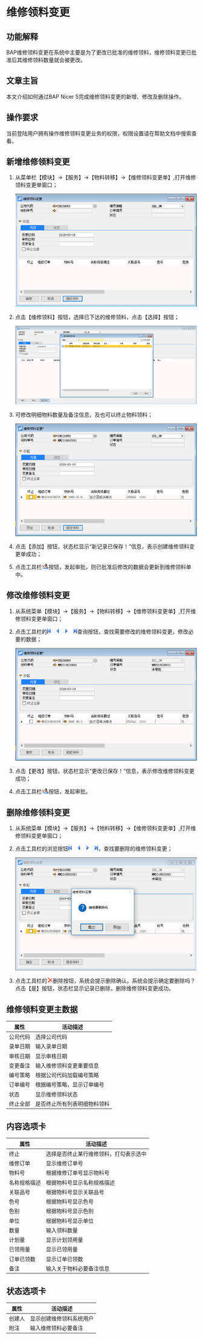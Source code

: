 # 维修领料变更

## 功能解释

BAP维修领料变更在系统中主要是为了更改已批准的维修领料，维修领料变更已批准后其维修领料数量就会被更改。

## 文章主旨

本文介绍如何通过BAP Nicer 5完成维修领料变更的新增、修改及删除操作。

## 操作要求

当前登陆用户拥有操作维修领料变更业务的权限，权限设置请在帮助文档中搜索查看。

## 新增维修领料变更

1. 从菜单栏【模块】->【服务】->【物料转移】->【维修领料变更单】,打开维修领料变更单窗口；

   ![](images/llbg1.png)

2. 点击【维修领料】按钮，选择已下达的维修领料，点击【选择】按钮；

   ![](images/llbg2.png)

3. 可修改明细物料数量及备注信息，及也可以终止物料领料；

   ![](images/llbg3.png)

4. 点击【添加】按钮，状态栏显示“新记录已保存！”信息，表示创建维修领料变更单成功；

5. 点击工具栏![](images/cg002.png)按钮，发起审批，则已批准后修改的数据会更新到维修领料单中。

## 修改维修领料变更

1. 从系统菜单【模块】->【服务】->【物料转移】->【维修领料变更单】,打开维修领料变更单窗口；

2. 点击工具栏的![](images/cg003.png)查询按钮，查找需要修改的维修领料变更，修改必要的数据；

   ![](images/llbg4.png)

3. 点击【更改】按钮，状态栏显示“更改已保存！”信息，表示修改维修领料变更成功；

4. 点击工具栏![](images/cg002.png)按钮，发起审批。

## 删除维修领料变更

1. 从系统菜单【模块】->【服务】->【物料转移】->【维修领料变更单】,打开维修领料变更单窗口；

2. 点击工具栏的浏览按钮![](images/cg003.png)，查找要删除的维修领料变更；

   ![](images/llbg5.png)

3. 点击工具栏的![](images/cgdel.png)删除按钮，系统会提示删除确认。系统会提示确定要删除吗？点击【是】按钮，状态栏显示记录已删除，删除维修领料变更成功。

## 维修领料变更主数据

| **属性** | **活动描述**                 |
| -------- | ---------------------------- |
| 公司代码 | 选择公司代码                 |
| 录单日期 | 输入录单日期                 |
| 审核日期 | 显示审核日期                 |
| 变更备注 | 输入维修领料变更重要信息     |
| 编号策略 | 根据公司代码加载编号策略     |
| 订单编号 | 根据编号策略，显示订单编号   |
| 状态     | 显示维修领料状态             |
| 终止全部 | 是否终止所有列表明细物料领料 |

## 内容选项卡

| **属性**     | **活动描述**                           |
| ------------ | -------------------------------------- |
| 终止         | 选择是否终止某行维修领料，打勾表示选中 |
| 维修订单     | 显示维修订单号                         |
| 物料号       | 根据维修订单号显示物料号               |
| 名称规格描述 | 根据物料号显示名称规格描述             |
| 关联品号     | 根据物料号显示关联品号                 |
| 色号         | 根据物料号显示色号                     |
| 色别         | 根据物料号显示色别                     |
| 单位         | 根据物料号显示单位                     |
| 数量         | 输入领料数量                           |
| 计划量       | 显示计划领用量                         |
| 已领用量     | 显示已领用量                           |
| 订单已领数   | 显示订单已领数                         |
| 备注         | 输入关于物料必要备注信息               |

## 状态选项卡

| **属性** | **活动描述**             |
| -------- | ------------------------ |
| 创建人   | 显示创建维修领料系统用户 |
| 附注     | 输入维修领料必要备注     |